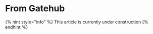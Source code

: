 # From Gatehub



{% hint style="info" %}
This article is currently under construction
{% endhint %}

